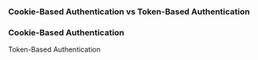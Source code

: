### Cookie-Based Authentication vs Token-Based Authentication







### Cookie-Based Authentication
Token-Based Authentication
